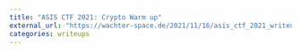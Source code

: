 ```yaml
---
title: "ASIS CTF 2021: Crypto Warm up"
external_url: "https://wachter-space.de/2021/11/16/asis_ctf_2021_writeup#crypto-warm-up"
categories: writeups
---
```


